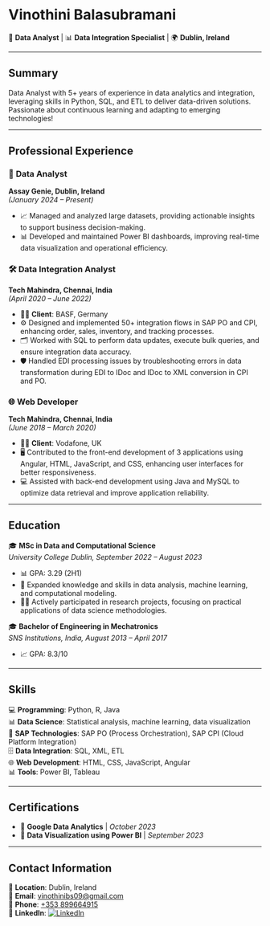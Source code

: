 # **Vinothini Balasubramani**  
💼 **Data Analyst** | 📊 **Data Integration Specialist** | 🌍 **Dublin, Ireland**  

---

## **Summary**  
Data Analyst with 5+ years of experience in data analytics and integration, leveraging skills in Python, SQL, and ETL to deliver data-driven solutions. Passionate about continuous learning and adapting to emerging technologies!

---

## **Professional Experience**  
### 🏢 **Data Analyst**  
**Assay Genie, Dublin, Ireland**  
*(January 2024 – Present)*  
- 📈 Managed and analyzed large datasets, providing actionable insights to support business decision-making.  
- 📊 Developed and maintained Power BI dashboards, improving real-time data visualization and operational efficiency.  

### 🛠️ **Data Integration Analyst**  
**Tech Mahindra, Chennai, India**  
*(April 2020 – June 2022)*  
- 👨‍💻 **Client**: BASF, Germany  
- ⚙️ Designed and implemented 50+ integration flows in SAP PO and CPI, enhancing order, sales, inventory, and tracking processes.  
- 🗂️ Worked with SQL to perform data updates, execute bulk queries, and ensure integration data accuracy.  
- 🛡️ Handled EDI processing issues by troubleshooting errors in data transformation during EDI to IDoc and IDoc to XML conversion in CPI and PO.  

### 🌐 **Web Developer**  
**Tech Mahindra, Chennai, India**  
*(June 2018 – March 2020)*  
- 👨‍💻 **Client**: Vodafone, UK  
- 🖥️ Contributed to the front-end development of 3 applications using Angular, HTML, JavaScript, and CSS, enhancing user interfaces for better responsiveness.  
- 💻 Assisted with back-end development using Java and MySQL to optimize data retrieval and improve application reliability.  

---

## **Education**  
🎓 **MSc in Data and Computational Science**  
*University College Dublin, September 2022 – August 2023*  
- 📊 GPA: 3.29 (2H1)  
- 📖 Expanded knowledge and skills in data analysis, machine learning, and computational modeling.  
- 🧑‍🔬 Actively participated in research projects, focusing on practical applications of data science methodologies.  

🎓 **Bachelor of Engineering in Mechatronics**  
*SNS Institutions, India, August 2013 – April 2017*  
- 📈 GPA: 8.3/10  

---

## **Skills**  
💻 **Programming**: Python, R, Java  
📊 **Data Science**: Statistical analysis, machine learning, data visualization  
🔗 **SAP Technologies**: SAP PO (Process Orchestration), SAP CPI (Cloud Platform Integration)  
🗄️ **Data Integration**: SQL, XML, ETL  
🌐 **Web Development**: HTML, CSS, JavaScript, Angular  
📊 **Tools**: Power BI, Tableau  

---

## **Certifications**  
- 🏅 **Google Data Analytics** | *October 2023*  
- 🏅 **Data Visualization using Power BI** | *September 2023*  

---

## **Contact Information**  
📍 **Location**: Dublin, Ireland  
📧 **Email**: [vinothinibs09@gmail.com](mailto:vinothinibs09@gmail.com)  
📱 **Phone**: [+353 899664915](tel:+353899664915)  
💼 **LinkedIn**: [![LinkedIn](https://img.shields.io/badge/-LinkedIn-blue?style=flat-square&logo=linkedin)](https://www.linkedin.com/in/vinothini-balasubramani/)
